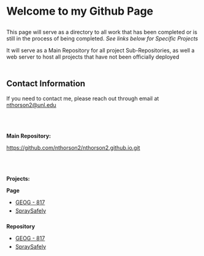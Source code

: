 <html>
	<head>
	</head>
	<body>
		<h1 style="padding-bottom: 10px;">Welcome to my Github Page</h1>
		<p>This page will serve as a directory to all work that has been completed or is still in the process of being completed. <i>See links below for Specific 				Projects</i></p>
		<p>It will serve as a Main Repository for all project Sub-Repositories, as well a web server to host all projects that have not been officially deployed</p>
		<h2 style="padding-top: 20px;">Contact Information</h2>
		<p>If you need to contact me, please reach out through email at <a href="mailto:nthorson2@unl.edu">nthorson2@unl.edu</a></p>
		<p style="padding-top: 50px;"><b>Main Repository:</b></p>
		<a href="https://github.com/nthorson2/nthorson2.github.io.git">https://github.com/nthorson2/nthorson2.github.io.git</a>
		<p style="padding-top: 50px;"><b>Projects:</b></p>
		<p><b>Page</b></p>
		<ul>
			<li><a href="https://nthorson2.github.io/GEOG_817/index.md">GEOG - 817</a></li>
			<li style="padding-top: 5px;"><a href="https://nthorson2.github.io/SpraySafely/index.html">SpraySafely</a></li>
		</ul>
		<p style="padding-top: 10px;"><b>Repository</b></p>
		<ul>
			<li><a href="https://github.com/nthorson2/GEOG_817">GEOG - 817</a></li>
			<li style="padding-top: 5px;"><a href="https://github.com/nthorson2/nthorson2.github.io/tree/main/SpraySafely">SpraySafely</a></li>
		</ul>
	</body>
</html>

